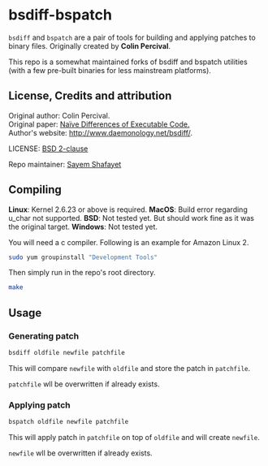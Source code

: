 # bsdiff-bspatch

`bsdiff` and `bspatch` are a pair of tools for building and applying patches to binary files. Originally created by **Colin Percival**.

This repo is a somewhat maintained forks of bsdiff and bspatch utilities (with a few pre-built binaries for less mainstream platforms).

## License, Credits and attribution

Original author: Colin Percival. <br>
Original paper: [Naïve Differences of Executable Code.](http://www.daemonology.net/papers/bsdiff.pdf) <br>
Author's website: http://www.daemonology.net/bsdiff/.

LICENSE: [BSD 2-clause](LICENSE)

Repo maintainer: [Sayem Shafayet](https://github.com/iShafayet)

## Compiling

**Linux**: Kernel 2.6.23 or above is required.
**MacOS**: Build error regarding u_char not supported.
**BSD**: Not tested yet. But should work fine as it was the original target.
**Windows**: Not tested yet.

You will need a c compiler. Following is an example for Amazon Linux 2.

```sh
sudo yum groupinstall "Development Tools"
```

Then simply run in the repo's root directory.
```sh
make
```

## Usage

### Generating patch

```sh
bsdiff oldfile newfile patchfile
```
This will compare `newfile` with `oldfile` and store the patch in `patchfile`.

`patchfile` wll be overwritten if already exists.

### Applying patch

```sh
bspatch oldfile newfile patchfile
```
This will apply patch in `patchfile` on top of `oldfile` and will create `newfile`.

`newfile` wll be overwritten if already exists.


